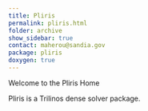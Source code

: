 ```yaml
---
title: Pliris
permalink: pliris.html
folder: archive
show_sidebar: true
contact: maherou@sandia.gov
package: pliris
doxygen: true
---
```


Welcome to the Pliris Home

Pliris is a Trilinos dense solver package.
